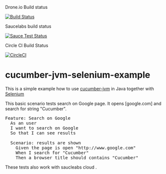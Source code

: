 Drone.io Build status

[![Build Status](https://drone.io/github.com/akash1233/cucumber-jvm-selenium-example/status.png)](https://drone.io/github.com/akash1233/cucumber-jvm-selenium-example/latest)

Saucelabs build status 

[![Sauce Test Status](https://saucelabs.com/buildstatus/dharmendrasingh)](https://saucelabs.com/u/dharmendrasingh)

Circle CI Build Status 

[![CircleCI](https://circleci.com/gh/akash1233/cucumber-jvm-selenium-example.svg?style=svg)](https://circleci.com/gh/akash1233/cucumber-jvm-selenium-example)

cucumber-jvm-selenium-example
================

This is a simple example how to use [cucumber-jvm](https://github.com/cucumber/cucumber-jvm) in Java
together with [Selenium](http://seleniumhq.org/)

This basic scenario tests search on Google page. It opens [google.com] and search for string "Cucumber".

<pre>
Feature: Search on Google
  As an user
  I want to search on Google
  So that I can see results

  Scenario: results are shown
    Given the page is open "http://www.google.com"
    When I search for "Cucumber"
    Then a browser title should contains "Cucumber"
</pre>
These tests also work with saucleabs cloud .
